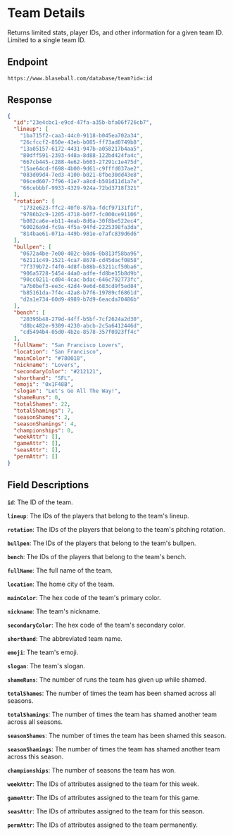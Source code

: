# Team Details

Returns limited stats, player IDs, and other information for a given team ID. Limited to a single team ID.

## Endpoint

`https://www.blaseball.com/database/team?id=:id`

## Response

```json
{
  "id":"23e4cbc1-e9cd-47fa-a35b-bfa06f726cb7",
  "lineup": [
    "1ba715f2-caa3-44c0-9118-b045ea702a34",
    "26cfccf2-850e-43eb-b085-ff73ad0749b8",
    "13a05157-6172-4431-947b-a058217b4aa5",
    "80dff591-2393-448a-8d88-122bd424fa4c",
    "667cb445-c288-4e62-b603-27291c1e475d",
    "15ae64cd-f698-4b00-9d61-c9fffd037ae2",
    "083d09d4-7ed3-4100-b021-8fbe30dd43e8",
    "06ced607-7f96-41e7-a8cd-b501d11d1a7e",
    "66cebbbf-9933-4329-924a-72bd3718f321"
  ],
  "rotation": [
    "1732e623-ffc2-40f0-87ba-fdcf97131f1f",
    "9786b2c9-1205-4718-b0f7-fc000ce91106",
    "b082ca6e-eb11-4eab-8d6a-30f8be522ec4",
    "60026a9d-fc9a-4f5a-94fd-2225398fa3da",
    "814bae61-071a-449b-981e-e7afc839d6d6"
  ],
  "bullpen": [
    "0672a4be-7e00-402c-b8d6-0b813f58ba96",
    "62111c49-1521-4ca7-8678-cd45dacf0858",
    "7f379b72-f4f0-4d8f-b88b-63211cf50ba6",
    "906a5728-5454-44a0-adfe-fd8be15b8d9b",
    "90cc0211-cd04-4cac-bdac-646c792773fc",
    "a7b0bef3-ee3c-42d4-9e6d-683cd9f5ed84",
    "b85161da-7f4c-42a8-b7f6-19789cf6861d",
    "d2a1e734-60d9-4989-b7d9-6eacda70486b"
  ],
  "bench": [
    "20395b48-279d-44ff-b5bf-7cf2624a2d30",
    "d8bc482e-9309-4230-abcb-2c5a6412446d",
    "cd5494b4-05d0-4b2e-8578-357f0923ff4c"
  ],
  "fullName": "San Francisco Lovers",
  "location": "San Francisco",
  "mainColor": "#780018",
  "nickname": "Lovers",
  "secondaryColor": "#212121",
  "shorthand": "SFL",
  "emoji": "0x1F48B",
  "slogan": "Let's Go All The Way!",
  "shameRuns": 0,
  "totalShames": 22,
  "totalShamings": 7,
  "seasonShames": 2,
  "seasonShamings": 4,
  "championships": 0,
  "weekAttr": [],
  "gameAttr": [],
  "seasAttr": [],
  "permAttr": []
}
```

## Field Descriptions

**`id`**: The ID of the team.

**`lineup`**: The IDs of the players that belong to the team's lineup.

**`rotation`**: The IDs of the players that belong to the team's pitching rotation.

**`bullpen`**: The IDs of the players that belong to the team's bullpen.

**`bench`**: The IDs of the players that belong to the team's bench.

**`fullName`**: The full name of the team.

**`location`**: The home city of the team.

**`mainColor`**: The hex code of the team's primary color.

**`nickname`**: The team's nickname.

**`secondaryColor`**: The hex code of the team's secondary color.

**`shorthand`**: The abbreviated team name.

**`emoji`**: The team's emoji.

**`slogan`**: The team's slogan.

**`shameRuns`**: The number of runs the team has given up while shamed.

**`totalShames`**: The number of times the team has been shamed across all seasons.

**`totalShamings`**: The number of times the team has shamed another team across all seasons.

**`seasonShames`**: The number of times the team has been shamed this season.

**`seasonShamings`**: The number of times the team has shamed another team across this season.

**`championships`**: The number of seasons the team has won.

**`weekAttr`**: The IDs of attributes assigned to the team for this week.

**`gameAttr`**: The IDs of attributes assigned to the team for this game.

**`seasAttr`**: The IDs of attributes assigned to the team for this season.

**`permAttr`**: The IDs of attributes assigned to the team permanently.

